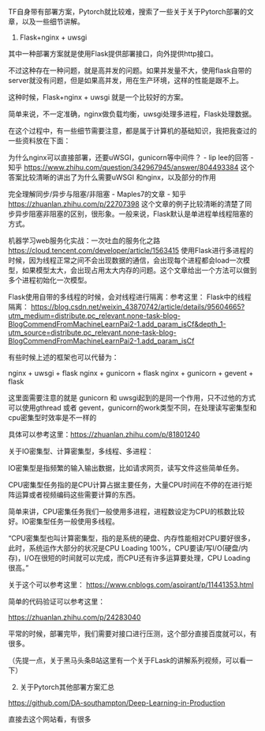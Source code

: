 TF自身带有部署方案，Pytorch就比较难，搜索了一些关于关于Pytorch部署的文章，以及一些细节讲解。

1. Flask+nginx + uwsgi

其中一种部署方案就是使用Flask提供部署接口，向外提供http接口。

不过这种存在一种问题，就是高并发的问题。如果并发量不大，使用flask自带的server就没有问题，但是如果高并发，用在生产环境，这样的性能是跟不上。

这种时候，Flask+nginx + uwsgi 就是一个比较好的方案。

简单来说，不一定准确，nginx做负载均衡，uwsgi处理多进程，Flask处理数据。

在这个过程中，有一些细节需要注意，都是属于计算机的基础知识，我把我查过的一些资料放在下面：

为什么nginx可以直接部署，还要uWSGI，gunicorn等中间件？ - lip lee的回答 - 知乎
https://www.zhihu.com/question/342967945/answer/804493384
这个答案比较清晰的讲出了为什么需要uWSGI 和nginx，以及部分的作用


完全理解同步/异步与阻塞/非阻塞 - Maples7的文章 - 知乎
https://zhuanlan.zhihu.com/p/22707398
这个文章的例子比较清晰的清楚了同步异步阻塞非阻塞的区别，很形象。一般来说，Flask默认是单进程单线程阻塞的方式。

机器学习web服务化实战：一次吐血的服务化之路
https://cloud.tencent.com/developer/article/1563415
使用Flask进行多进程的时候，因为线程正常之间不会出现数据的通信，会出现每个进程都会load一次模型，如果模型太大，会出现占用太大内存的问题。这个文章给出一个方法可以做到多个进程初始化一次模型。

Flask使用自带的多线程的时候，会对线程进行隔离：参考这里：
Flask中的线程隔离：
https://blog.csdn.net/weixin_43870742/article/details/95604665?utm_medium=distribute.pc_relevant.none-task-blog-BlogCommendFromMachineLearnPai2-1.add_param_isCf&depth_1-utm_source=distribute.pc_relevant.none-task-blog-BlogCommendFromMachineLearnPai2-1.add_param_isCf


有些时候上述的框架也可以代替为：

nginx + uwsgi + flask
nginx + gunicorn + flask
nginx + gunicorn + gevent + flask

这里面需要注意的就是 gunicorn 和 uwsgi起到的是同一个作用，只不过他的方式可以使用gthread 或者 gevent，gunicorn的work类型不同，在处理读写密集型和cpu密集型时效率是不一样的

具体可以参考这里：https://zhuanlan.zhihu.com/p/81801240

关于IO密集型、计算密集型，多线程、多进程：

IO密集型是指频繁的输入输出数据，比如请求网页，读写文件这些简单任务。

CPU密集型任务指的是CPU计算占据主要任务，大量CPU时间在不停的在进行矩阵运算或者视频编码这些需要计算的东西。

简单来讲，CPU密集任务我们一般使用多进程，进程数设定为CPU的核数比较好。IO密集型任务一般使用多线程。

“CPU密集型也叫计算密集型，指的是系统的硬盘、内存性能相对CPU要好很多，此时，系统运作大部分的状况是CPU Loading 100%，CPU要读/写I/O(硬盘/内存)，I/O在很短的时间就可以完成，而CPU还有许多运算要处理，CPU Loading很高。”

关于这个可以参考这里：
https://www.cnblogs.com/aspirant/p/11441353.html


简单的代码验证可以参考这里：

https://zhuanlan.zhihu.com/p/24283040

平常的时候，部署完毕，我们需要对接口进行压测，这个部分直接百度就可以，有很多。

（先提一点，关于黑马头条B站这里有一个关于FLask的讲解系列视频，可以看一下）


2. 关于Pytorch其他部署方案汇总

https://github.com/DA-southampton/Deep-Learning-in-Production

直接去这个网站看，有很多